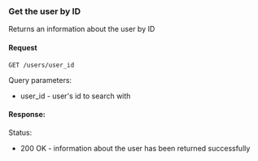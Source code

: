 ### Get the user by ID

Returns an information about the user by ID

#### Request

```http request
GET /users/user_id
```

Query parameters:
- user_id - user's id to search with

#### Response:

Status: 
- 200 OK - information about the user has been returned successfully